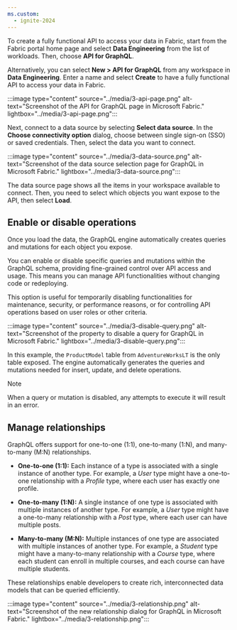 ```yaml
---
ms.custom:
  - ignite-2024
---
```

To create a fully functional API to access your data in Fabric, start from the Fabric portal home page and select **Data Engineering** from the list of workloads. Then, choose **API for GraphQL**. 

Alternatively, you can select **New > API for GraphQL** from any workspace in **Data Engineering**. Enter a name and select **Create** to have a fully functional API to access your data in Fabric.

:::image type="content" source="../media/3-api-page.png" alt-text="Screenshot of the API for GraphQL page in Microsoft Fabric." lightbox="../media/3-api-page.png":::

Next, connect to a data source by selecting **Select data source**. In the **Choose connectivity option** dialog, choose between single sign-on (SSO) or saved credentials. Then, select the data you want to connect.

:::image type="content" source="../media/3-data-source.png" alt-text="Screenshot of the data source selection page for GraphQL in Microsoft Fabric." lightbox="../media/3-data-source.png":::

The data source page shows all the items in your workspace available to connect. Then, you need to select which objects you want expose to the API, then select **Load**.

## Enable or disable operations

Once you load the data, the GraphQL engine automatically creates queries and mutations for each object you expose.

You can enable or disable specific queries and mutations within the GraphQL schema, providing fine-grained control over API access and usage. This means you can manage API functionalities without changing code or redeploying.

This option is useful for temporarily disabling functionalities for maintenance, security, or performance reasons, or for controlling API operations based on user roles or other criteria.

:::image type="content" source="../media/3-disable-query.png" alt-text="Screenshot of the property to disable a query for GraphQL in Microsoft Fabric." lightbox="../media/3-disable-query.png":::

In this example, the `ProductModel` table from `AdventureWorksLT` is the only table exposed. The engine automatically generates the queries and mutations needed for insert, update, and delete operations.

> [!NOTE]
> When a query or mutation is disabled, any attempts to execute it will result in an error.

## Manage relationships

GraphQL offers support for one-to-one (1:1), one-to-many (1:N), and many-to-many (M:N) relationships.

- **One-to-one (1:1):** Each instance of a type is associated with a single instance of another type. For example, a *User* type might have a one-to-one relationship with a *Profile* type, where each user has exactly one profile.

- **One-to-many (1:N):** A single instance of one type is associated with multiple instances of another type. For example, a *User* type might have a one-to-many relationship with a *Post* type, where each user can have multiple posts.

- **Many-to-many (M:N):** Multiple instances of one type are associated with multiple instances of another type. For example, a *Student* type might have a many-to-many relationship with a *Course* type, where each student can enroll in multiple courses, and each course can have multiple students.

These relationships enable developers to create rich, interconnected data models that can be queried efficiently.

:::image type="content" source="../media/3-relationship.png" alt-text="Screenshot of the new relationship dialog for GraphQL in Microsoft Fabric." lightbox="../media/3-relationship.png":::
